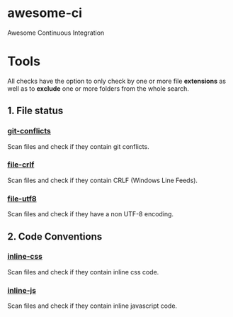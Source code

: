 # awesome-ci
Awesome Continuous Integration



# Tools

All checks have the option to only check by one or more file **extensions** as well as to **exclude** one or more folders from the whole search.

## 1. File status

### [git-conflicts](bin/git-conflicts)

Scan files and check if they contain git conflicts.

### [file-crlf](bin/file-crlf)

Scan files and check if they contain CRLF (Windows Line Feeds).

### [file-utf8](bin/file-utf8)

Scan files and check if they have a non UTF-8 encoding.


## 2. Code Conventions

### [inline-css](bin/inline-css)

Scan files and check if they contain inline css code.


### [inline-js](bin/inline-js)

Scan files and check if they contain inline javascript code.